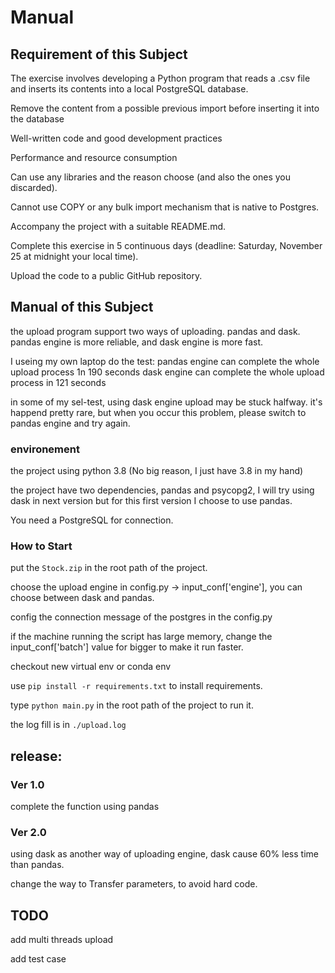 # Manual

## Requirement of this Subject

The exercise involves developing a Python program that reads a .csv file and inserts its contents into a local PostgreSQL database.

Remove the content from a possible previous import before inserting it into the database

Well-written code and good development practices

Performance and resource consumption

Can use any libraries and the reason choose (and also the ones you discarded).

Cannot use COPY or any bulk import mechanism that is native to Postgres.

Accompany the project with a suitable README.md.

Complete this exercise in 5 continuous days (deadline: Saturday, November 25 at midnight your local time).

Upload the code to a public GitHub repository.

## Manual of this Subject

the upload program support two ways of uploading. pandas and dask. pandas engine is more reliable, and dask engine is more fast.

I useing my own laptop do the test:
pandas engine can complete the whole upload process 1n 190 seconds
dask engine can complete the whole upload process in 121 seconds

in some of my sel-test, using dask engine upload may be stuck halfway. 
it's happend pretty rare, but when you occur this problem, please switch to pandas engine and try again.

### environement

the project using python 3.8 (No big reason, I just have 3.8 in my hand)

the project have two dependencies, pandas and psycopg2, I will try using dask in next version but for this first version I choose to use pandas.

You need a PostgreSQL for connection.

### How to Start

put the `Stock.zip` in the root path of the project.

choose the upload engine in config.py -> input_conf['engine'], you can choose between dask and pandas.

config the connection message of the postgres in the config.py

if the machine running the script has large memory, change the input_conf['batch'] value for bigger to make it run faster.

checkout new virtual env or conda env

use `pip install -r requirements.txt` to install requirements.

type `python main.py` in the root path of the project to run it.

the log fill is in `./upload.log`

## release:

### Ver 1.0

complete the function using pandas

### Ver 2.0

using dask as another way of uploading engine, dask cause 60% less time than pandas.

change the way to Transfer parameters, to avoid hard code.


## TODO

add multi threads upload

add test case


